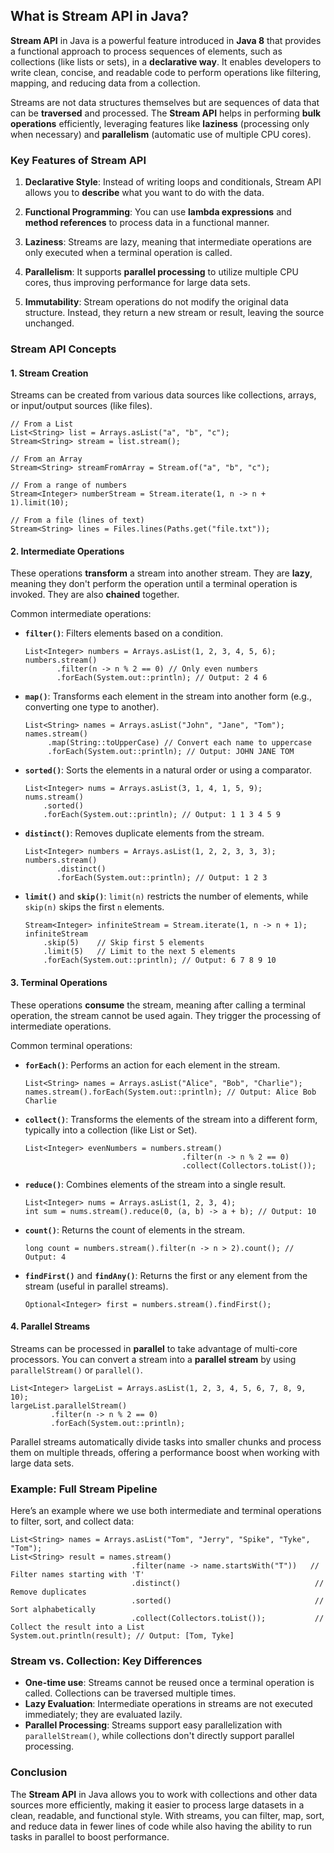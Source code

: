 ## What is Stream API in Java?

**Stream API** in Java is a powerful feature introduced in **Java 8** that provides a functional approach to process sequences of elements, such as collections (like lists or sets), in a **declarative way**. It enables developers to write clean, concise, and readable code to perform operations like filtering, mapping, and reducing data from a collection.

Streams are not data structures themselves but are sequences of data that can be **traversed** and processed. The **Stream API** helps in performing **bulk operations** efficiently, leveraging features like **laziness** (processing only when necessary) and **parallelism** (automatic use of multiple CPU cores).

### Key Features of Stream API

1. **Declarative Style**: Instead of writing loops and conditionals, Stream API allows you to **describe** what you want to do with the data.
   
2. **Functional Programming**: You can use **lambda expressions** and **method references** to process data in a functional manner.
   
3. **Laziness**: Streams are lazy, meaning that intermediate operations are only executed when a terminal operation is called.
   
4. **Parallelism**: It supports **parallel processing** to utilize multiple CPU cores, thus improving performance for large data sets.

5. **Immutability**: Stream operations do not modify the original data structure. Instead, they return a new stream or result, leaving the source unchanged.

### Stream API Concepts

#### 1. **Stream Creation**
Streams can be created from various data sources like collections, arrays, or input/output sources (like files).

```
// From a List
List<String> list = Arrays.asList("a", "b", "c");
Stream<String> stream = list.stream();

// From an Array
Stream<String> streamFromArray = Stream.of("a", "b", "c");

// From a range of numbers
Stream<Integer> numberStream = Stream.iterate(1, n -> n + 1).limit(10);

// From a file (lines of text)
Stream<String> lines = Files.lines(Paths.get("file.txt"));
```

#### 2. **Intermediate Operations**
These operations **transform** a stream into another stream. They are **lazy**, meaning they don't perform the operation until a terminal operation is invoked. They are also **chained** together.

Common intermediate operations:
- **`filter()`**: Filters elements based on a condition.
  
    ```
    List<Integer> numbers = Arrays.asList(1, 2, 3, 4, 5, 6);
    numbers.stream()
           .filter(n -> n % 2 == 0) // Only even numbers
           .forEach(System.out::println); // Output: 2 4 6
    ```
  
- **`map()`**: Transforms each element in the stream into another form (e.g., converting one type to another).

    ```
    List<String> names = Arrays.asList("John", "Jane", "Tom");
    names.stream()
         .map(String::toUpperCase) // Convert each name to uppercase
         .forEach(System.out::println); // Output: JOHN JANE TOM
    ```

- **`sorted()`**: Sorts the elements in a natural order or using a comparator.

    ```
    List<Integer> nums = Arrays.asList(3, 1, 4, 1, 5, 9);
    nums.stream()
        .sorted()
        .forEach(System.out::println); // Output: 1 1 3 4 5 9
    ```

- **`distinct()`**: Removes duplicate elements from the stream.

    ```
    List<Integer> numbers = Arrays.asList(1, 2, 2, 3, 3, 3);
    numbers.stream()
           .distinct()
           .forEach(System.out::println); // Output: 1 2 3
    ```

- **`limit()`** and **`skip()`**: `limit(n)` restricts the number of elements, while `skip(n)` skips the first `n` elements.

    ```
    Stream<Integer> infiniteStream = Stream.iterate(1, n -> n + 1);
    infiniteStream
        .skip(5)    // Skip first 5 elements
        .limit(5)   // Limit to the next 5 elements
        .forEach(System.out::println); // Output: 6 7 8 9 10
    ```

#### 3. **Terminal Operations**
These operations **consume** the stream, meaning after calling a terminal operation, the stream cannot be used again. They trigger the processing of intermediate operations.

Common terminal operations:
- **`forEach()`**: Performs an action for each element in the stream.
  
    ```
    List<String> names = Arrays.asList("Alice", "Bob", "Charlie");
    names.stream().forEach(System.out::println); // Output: Alice Bob Charlie
    ```

- **`collect()`**: Transforms the elements of the stream into a different form, typically into a collection (like List or Set).

    ```
    List<Integer> evenNumbers = numbers.stream()
                                       .filter(n -> n % 2 == 0)
                                       .collect(Collectors.toList());
    ```

- **`reduce()`**: Combines elements of the stream into a single result.

    ```
    List<Integer> nums = Arrays.asList(1, 2, 3, 4);
    int sum = nums.stream().reduce(0, (a, b) -> a + b); // Output: 10
    ```

- **`count()`**: Returns the count of elements in the stream.

    ```
    long count = numbers.stream().filter(n -> n > 2).count(); // Output: 4
    ```

- **`findFirst()`** and **`findAny()`**: Returns the first or any element from the stream (useful in parallel streams).

    ```
    Optional<Integer> first = numbers.stream().findFirst();
    ```

#### 4. **Parallel Streams**
Streams can be processed in **parallel** to take advantage of multi-core processors. You can convert a stream into a **parallel stream** by using `parallelStream()` or `parallel()`.

```
List<Integer> largeList = Arrays.asList(1, 2, 3, 4, 5, 6, 7, 8, 9, 10);
largeList.parallelStream()
         .filter(n -> n % 2 == 0)
         .forEach(System.out::println);
```

Parallel streams automatically divide tasks into smaller chunks and process them on multiple threads, offering a performance boost when working with large data sets.

### Example: Full Stream Pipeline

Here’s an example where we use both intermediate and terminal operations to filter, sort, and collect data:

```
List<String> names = Arrays.asList("Tom", "Jerry", "Spike", "Tyke", "Tom");
List<String> result = names.stream()
                           .filter(name -> name.startsWith("T"))   // Filter names starting with 'T'
                           .distinct()                              // Remove duplicates
                           .sorted()                                // Sort alphabetically
                           .collect(Collectors.toList());           // Collect the result into a List
System.out.println(result); // Output: [Tom, Tyke]
```

### Stream vs. Collection: Key Differences

- **One-time use**: Streams cannot be reused once a terminal operation is called. Collections can be traversed multiple times.
- **Lazy Evaluation**: Intermediate operations in streams are not executed immediately; they are evaluated lazily.
- **Parallel Processing**: Streams support easy parallelization with `parallelStream()`, while collections don't directly support parallel processing.

### Conclusion

The **Stream API** in Java allows you to work with collections and other data sources more efficiently, making it easier to process large datasets in a clean, readable, and functional style. With streams, you can filter, map, sort, and reduce data in fewer lines of code while also having the ability to run tasks in parallel to boost performance.